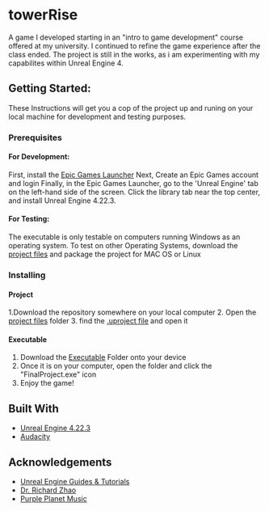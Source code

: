 # towerRise
A game I developed starting in an "intro to game development" course offered at my university. 
I continued to refine the game experience after the class ended. The project is still in the works, as i am experimenting with my capabilites within Unreal Engine 4.

## Getting Started:
These Instructions will get you a cop of the project up and runing on your local machine for development and testing purposes.

### Prerequisites

#### For Development:
First, install the [Epic Games Launcher](https://www.epicgames.com/unrealtournament/download)
Next, Create an Epic Games account and login
Finally, in the Epic Games Launcher, go to the 'Unreal Engine' tab on the left-hand side of the screen. Click the library tab near the top center, and install Unreal Engine 4.22.3.

#### For Testing:
The executable is only testable on computers running Windows as an operating system. To test on other Operating Systems, download the [project files](https://github.com/SidneyHopson/towerRise/Project-Files) and package the project for MAC OS or Linux

### Installing

#### Project
1.Download the repository somewhere on your local computer
2. Open the [project files](https://github.com/SidneyHopson/towerRise/Project-Files) folder
3. find the [.uproject file]() and open it

#### Executable
1. Download the [Executable]() Folder onto your device
2. Once it is on your computer, open the folder and click the "FinalProject.exe" icon
3. Enjoy the game!

## Built With
* [Unreal Engine 4.22.3]()
* [Audacity]()

## Acknowledgements
* [Unreal Engine Guides & Tutorials]()
* [Dr. Richard Zhao]()
* [Purple Planet Music]()
